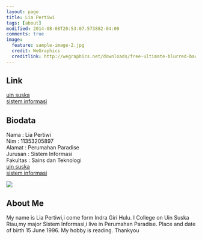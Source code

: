 ```yaml
---
layout: page
title: Lia Pertiwi
tags: [about]
modified: 2014-08-08T20:53:07.573882-04:00
comments: true
image:
  feature: sample-image-2.jpg
  credit: WeGraphics
  creditlink: http://wegraphics.net/downloads/free-ultimate-blurred-background-pack/
---
```

## Link
[uin suska](http://uin-suska.ac.id)<br>
[sistem informasi](http://sif.uin-suska.ac.id)<br>
## Biodata
Nama : Lia Pertiwi<br>
Nim : 11353205897<br>
Alamat : Perumahan Paradise<br>
Jurusan : Sistem Informasi<br>
Fakultas : Sains dan Teknologi<br>
[uin suska](http://uin-suska.ac.id/)<br>
[sistem informasi](http://sif.uin-suska.ac.id/)<br>



<img src="/assets/IMG_20160502_125546.jpg">




## About Me
My name is Lia Pertiwi,i come form Indra Giri Hulu. I College on Uin Suska Riau,my major Sistem Informasi,i live in Perumahan Paradise. Place and date of birth 15 June 1996. My hobby is reading.
Thankyou


